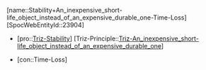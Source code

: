 ﻿---
type: TrizContradiction
aliases:
- Stability+An_inexpensive_short-life_object_instead_of_an_expensive_durable_one-Time-Loss
license: CC BY-SA 4.0
copyright: https://github.com/SpocWeb
IsDeleted: false
IsReadOnly: false
Confidential: public
tags: 
- Triz/Contradiction
---
[name::Stability+An_inexpensive_short-life_object_instead_of_an_expensive_durable_one-Time-Loss]
[SpocWebEntityId::23904]
+ [pro::[Triz-Stability](tech/Triz/Parameter/Triz-Stability.md)]
[Triz-Principle::[Triz-An_inexpensive_short-life_object_instead_of_an_expensive_durable_one](tech/Triz/Principle/Triz-An_inexpensive_short-life_object_instead_of_an_expensive_durable_one.md)]
- [con::Time-Loss]

